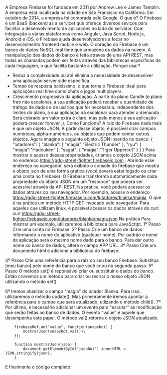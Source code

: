 A Empresa
Firebase foi fundada em 2011 por Andrew Lee e James Tamplin. A empresa está localizada na cidade de São Francisco na Califórnia. Em outubro de 2014, a empresa foi comprada pelo Google.
O que é?
O Firebase é um BaaS (backend as a service) que oferece diversos seviços para facilitar o desenvolvimento de aplicações  no lado do servidor. Com integração a várias plataformas como Angular, Java Script, Node.js, Android e IOS, o Firebase ajuda desenvolvedores a focar no desenvolvimento frontend mobile e web.
O coração do Firebase é um banco de dados NoSQL real time que armazena os dados na nuvem. A manipulação dos dados do banco é feita através de uma API REST, mas todas as chamadas podem ser feitas através das bibliotecas específicas de cada linguagem, o que facilita bastante a utilização. 
Porque usar?
- Reduz a complexidade ou até elimina a necessidade de desenvolver uma aplicação server side específica.
- Tempo de resposta baixíssimo, o que torna o Firebase ideal para aplicações real time como chats e jogos multiplayers.
- Crescimento progressivo da aplicação. A partir do plano Candle (o plano free não escolona), a sua aplicação poderá receber a quantidade de tráfego de dados e de usários que for necessária. Independente dos limites do plano, a sua aplicação irá escalonar para atender a demanda . Será cobrado um valor extra é claro, mas pelo menos a sua aplicação poderá crescer forever ;).
Como Funciona?
A raiz do Firebase nada mais é que um objeto JSON. A partir desse objeto, é possivel criar campos numéricos, alpha-numéricos, ou objetos que podem conter outros objetos.
Agora imagine o seguinte objeto JSON inserido no banco:
{
  "lutadores": {
      "blanka": {
          "magia":"Electric Thunder"
      },
      "ryu": {
          "magia":"Hadouken"
      },
      "sagat": {
          "magia":"Tiger Uppercut"
      }
  }
}
Para mostrar o acesso dessas propriedades, criamos o objeto JSON acima no endereço https://gdg-street-fighter.firebaseio.com . Abrindo esse endereço no navegador, será exibido o console do firebase que mostra o objeto json de uma forma gráfica (você deverá estar logado ou criar uma conta no firebase).
O Firebase transforma automaticamente cada propriedade do objeto JSON em um "resource" que poderá ser acessível através da API REST.
Na prática, você poderá acessar os dados através do seu navegador. Por exemplo, acesse o endereço https://gdg-street-fighter.firebaseio.com/lutadores/blanka/magia.
O que é na prática um método HTTP GET invocado pelo navegador.
Para aqueles que utilizam linux, é possivel acessar os dados através do curl:
curl https://gdg-street-fighter.firebaseio.com/lutadores/blanka/magia.json
Na prática
Para mostrar um exemplo, utilizaremos a biblioteca para JavaScript.
1º Passo
Crie uma conta no Firebase.
2º Passo
Crie um banco de dados informando o nome do aplicativo (qualquer nome). Por padrão o nome da aplicação será o mesmo nome dado para o banco. Para dar outro nome ao banco de dados, altere o campo APP URL.
3º Passo
Crie um documento html e adicione a biblioteca do firebase:
<html>
  <head>
   	 <script src='https://cdn.firebase.com/js/client/2.2.1/firebase.js'></script>
  </head>
  <body>
  </body>
</html>
4º Passo
Crie uma referência para a raiz do seu banco Firebase. Substitua [meu banco] pelo nome do banco que você criou no segundo passo.
    <script>	
	var firebaseRef = new Firebase('https://[meu banco].firebaseio-demo.com/');
    </script>
5º Passo
O método set() é reponsável criar ou substituir o dados do banco. Então criaremos um método para criar ou recriar o nosso objeto JSON utilizando o método set()

<script>
        function criarJson() {
          firebaseRef.set(
              {
                "lutadores": {
                    "blanka": {
                        "magia":"Electric Thunder"
                    },
                    "ryu": {
                        "magia":"Hadouken"
                    },
                    "sagat": {
                        "magia":"Tiger Uppercut"
                    }
                }
              }
          );
        }
    </script>
6º 
Iremos atualizar o campo "magia" do lutador Blanka. Para isso, utilizaremos o método update(). Mas primeiramente iremos apontar a referência para o campo que será atualizado, utlizando o método child().
    <script>
        function atualizarMagiaBlanka() {
          var refBlanka = firebaseRef.child("lutadores/blanka");
          hopperRef.update({
            "magia": "Rolling Attack"
          });
        }
    </script>
7º
Por último, é necessário adicionar um evento para "escutar" as modificação que serão feitas no banco de dados. O evento "value" é aquele que desempenha este papel.
O método val() retorna o objeto JSON atualizado.

        firebaseRef.on("value", function(snapshot) {
            mostrarJson(snapshot.val());
        });

        function mostrarJson(json) {
            document.getElementById("jsonOut").innerHTML = JSON.stringify(json);
        }
E finalmente o código completo:
<html>
  <head>
   	  <script src='https://cdn.firebase.com/js/client/2.2.1/firebase.js'></script>
  </head>
  <body>
    <script>
	      var firebaseRef = new Firebase('https://[meu banco].firebaseio.com/');

        firebaseRef.on("value", function(snapshot) {
            mostrarJson(snapshot.val());
        });

        function mostrarJson(json) {
            document.getElementById("jsonOut").innerHTML = JSON.stringify(json);
        }

        function criarJson() {
          firebaseRef.set(
              {
                "lutadores": {
                    "blanka": {
                        "magia":"Electric Thunder"
                    },
                    "ryu": {
                        "magia":"Hadouken"
                    },
                    "sagat": {
                        "magia":"Tiger Uppercut"
                    }
                }
              }
          );
        }

        function atualizarMagiaBlanka() {
          var refBlanka = firebaseRef.child("lutadores/blanka");
          refBlanka.update({
            "magia": "Rolling Attack"
          });
        }
    </script>

    <input type="button" onclick="criarJson()" value="Criar JSON" />

    <input type="button" onclick="atualizarMagiaBlanka()" value="Atualizar Magia Blanka" />

    <div id="jsonOut"></div>
   </body>
 </html>


